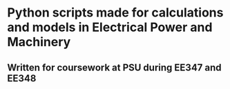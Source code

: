 # Python scripts made for calculations and models in Electrical Power and Machinery
## Written for coursework at PSU during EE347 and EE348
